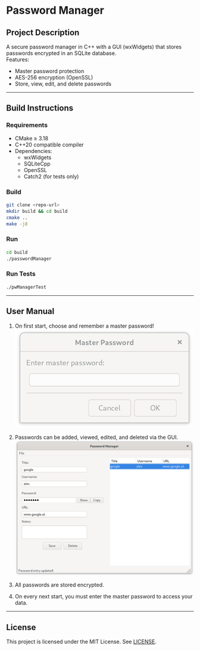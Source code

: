 # Password Manager

## Project Description

A secure password manager in C++ with a GUI (wxWidgets) that stores passwords encrypted in an SQLite database.  
Features:
- Master password protection
- AES-256 encryption (OpenSSL)
- Store, view, edit, and delete passwords

---

## Build Instructions

### Requirements

- CMake ≥ 3.18
- C++20 compatible compiler
- Dependencies:
  - wxWidgets
  - SQLiteCpp
  - OpenSSL
  - Catch2 (for tests only)

### Build

```sh
git clone <repo-url>
mkdir build && cd build
cmake ..
make -j8
```

### Run

```sh
cd build
./passwordManager
```

### Run Tests

```sh
./pwManagerTest
```

---

## User Manual

1. On first start, choose and remember a master password!  
![Start screen](img/start.png)

2. Passwords can be added, viewed, edited, and deleted via the GUI.  
![Main page](img/mainpage.png)

3. All passwords are stored encrypted.  
4. On every next start, you must enter the master password to access your data.





---

## License

This project is licensed under the MIT License. See [LICENSE](LICENSE).
